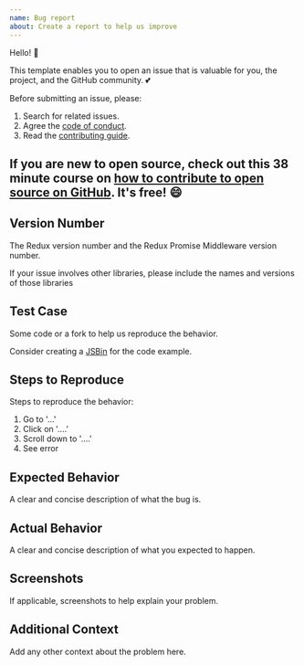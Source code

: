 ```yaml
---
name: Bug report
about: Create a report to help us improve
---
```

Hello! :wave: 

This template enables you to open an issue that is valuable for you, the project, and the GitHub community. :two_hearts:

Before submitting an issue, please:
1. Search for related issues.
2. Agree the [code of conduct](/.github/CODE_OF_CONDUCT.md).
3. Read the [contributing guide](/.github/CONTRIBUTING.md).

If you are new to open source, check out this 38 minute course on [how to contribute to open source on GitHub](https://egghead.io/courses/how-to-contribute-to-an-open-source-project-on-github). It's free! :smile:
---

## Version Number
The Redux version number and the Redux Promise Middleware version number.

If your issue involves other libraries, please include the names and versions of those libraries

## Test Case
Some code or a fork to help us reproduce the behavior.

Consider creating a [JSBin](https://jsbin.com/?html,output) for the code example.

## Steps to Reproduce
Steps to reproduce the behavior:
1. Go to '...'
2. Click on '....'
3. Scroll down to '....'
4. See error

## Expected Behavior
A clear and concise description of what the bug is.

## Actual Behavior
A clear and concise description of what you expected to happen.

## Screenshots
If applicable, screenshots to help explain your problem.

## Additional Context
Add any other context about the problem here.
